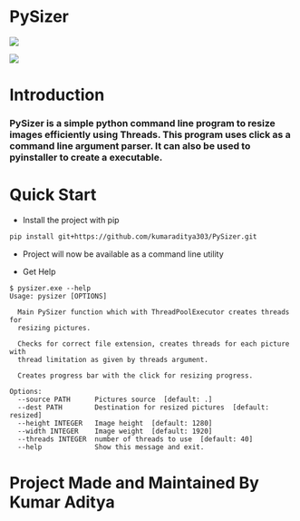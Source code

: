 # PySizer

![](https://travis-ci.com/kumaraditya303/PySizer.svg?token=Tp128txvcHsePdipY3xq&branch=master)

![](https://img.shields.io/codecov/c/github/kumaraditya303/PySizer?style=flat-square)

# Introduction

### PySizer is a simple python command line program to resize images efficiently using Threads. This program uses click as a command line argument parser. It can also be used to pyinstaller to create a executable.

# Quick Start

- Install the project with pip

```bash
pip install git+https://github.com/kumaraditya303/PySizer.git
```

- Project will now be available as a command line utility

- Get Help

```text
$ pysizer.exe --help
Usage: pysizer [OPTIONS]

  Main PySizer function which with ThreadPoolExecutor creates threads for
  resizing pictures.

  Checks for correct file extension, creates threads for each picture with
  thread limitation as given by threads argument.

  Creates progress bar with the click for resizing progress.

Options:
  --source PATH      Pictures source  [default: .]
  --dest PATH        Destination for resized pictures  [default: resized]
  --height INTEGER   Image height  [default: 1280]
  --width INTEGER    Image weight  [default: 1920]
  --threads INTEGER  number of threads to use  [default: 40]
  --help             Show this message and exit.

```

# Project Made and Maintained By Kumar Aditya
